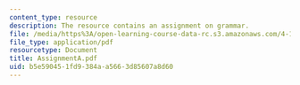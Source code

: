 ```yaml
---
content_type: resource
description: The resource contains an assignment on grammar.
file: /media/https%3A/open-learning-course-data-rc.s3.amazonaws.com/4-184-architectural-design-workshops-computational-design-for-housing-spring-2002/b5e590451fd9384aa5663d85607a8d60_AssignmentA.pdf
file_type: application/pdf
resourcetype: Document
title: AssignmentA.pdf
uid: b5e59045-1fd9-384a-a566-3d85607a8d60
---
```

